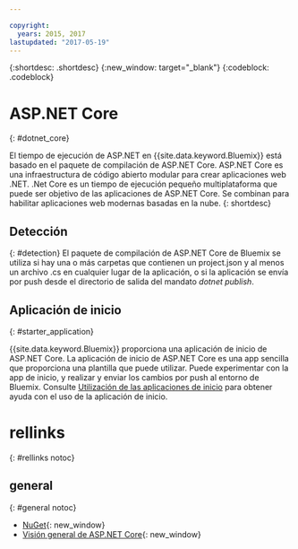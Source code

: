 ```yaml
---

copyright:
  years: 2015, 2017
lastupdated: "2017-05-19"
---
```


{:shortdesc: .shortdesc}
{:new_window: target="_blank"}
{:codeblock: .codeblock}


# ASP.NET Core
{: #dotnet_core}

El tiempo de ejecución de ASP.NET en {{site.data.keyword.Bluemix}} está basado en el paquete de compilación de ASP.NET Core. ASP.NET Core es una infraestructura de código abierto modular para crear aplicaciones web .NET.
.Net Core es un tiempo de ejecución pequeño multiplataforma que puede ser objetivo de las aplicaciones de ASP.NET Core.
Se combinan para habilitar aplicaciones web modernas basadas en la nube.
{: shortdesc}

## Detección
{: #detection}
El paquete de compilación de ASP.NET Core de Bluemix se utiliza si hay una o más carpetas que contienen un project.json y al menos un archivo .cs en cualquier lugar de la aplicación, o si la aplicación se envía por push desde el directorio de salida del mandato *dotnet publish*.

## Aplicación de inicio
{: #starter_application}

{{site.data.keyword.Bluemix}} proporciona una aplicación de inicio de ASP.NET Core.  La aplicación de inicio de ASP.NET Core es una app sencilla que proporciona una plantilla que puede utilizar. Puede experimentar con la app de inicio, y realizar y enviar los cambios por push al entorno de Bluemix.  Consulte [Utilización de las aplicaciones de inicio](/docs/cfapps/starter_app_usage.html) para obtener ayuda con el uso de la aplicación de inicio.

# rellinks
{: #rellinks notoc}
## general
{: #general notoc}
* [NuGet](https://docs.nuget.org/Consume/Overview){: new_window}
* [Visión general de ASP.NET Core](http://docs.asp.net/en/latest/conceptual-overview/aspnet.html){: new_window}
